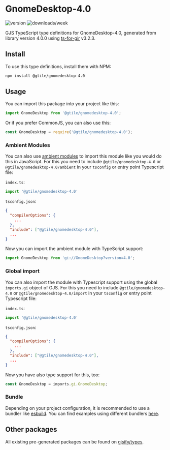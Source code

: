 
# GnomeDesktop-4.0

![version](https://img.shields.io/npm/v/@gtile/gnomedesktop-4.0)
![downloads/week](https://img.shields.io/npm/dw/@gtile/gnomedesktop-4.0)


GJS TypeScript type definitions for GnomeDesktop-4.0, generated from library version 4.0.0 using [ts-for-gir](https://github.com/gjsify/ts-for-gir) v3.2.3.


## Install

To use this type definitions, install them with NPM:
```bash
npm install @gtile/gnomedesktop-4.0
```

## Usage

You can import this package into your project like this:
```ts
import GnomeDesktop from '@gtile/gnomedesktop-4.0';
```

Or if you prefer CommonJS, you can also use this:
```ts
const GnomeDesktop = require('@gtile/gnomedesktop-4.0');
```

### Ambient Modules

You can also use [ambient modules](https://github.com/gjsify/ts-for-gir/tree/main/packages/cli#ambient-modules) to import this module like you would do this in JavaScript.
For this you need to include `@gtile/gnomedesktop-4.0` or `@gtile/gnomedesktop-4.0/ambient` in your `tsconfig` or entry point Typescript file:

`index.ts`:
```ts
import '@gtile/gnomedesktop-4.0'
```

`tsconfig.json`:
```json
{
  "compilerOptions": {
    ...
  },
  "include": ["@gtile/gnomedesktop-4.0"],
  ...
}
```

Now you can import the ambient module with TypeScript support: 

```ts
import GnomeDesktop from 'gi://GnomeDesktop?version=4.0';
```

### Global import

You can also import the module with Typescript support using the global `imports.gi` object of GJS.
For this you need to include `@gtile/gnomedesktop-4.0` or `@gtile/gnomedesktop-4.0/import` in your `tsconfig` or entry point Typescript file:

`index.ts`:
```ts
import '@gtile/gnomedesktop-4.0'
```

`tsconfig.json`:
```json
{
  "compilerOptions": {
    ...
  },
  "include": ["@gtile/gnomedesktop-4.0"],
  ...
}
```

Now you have also type support for this, too:

```ts
const GnomeDesktop = imports.gi.GnomeDesktop;
```

### Bundle

Depending on your project configuration, it is recommended to use a bundler like [esbuild](https://esbuild.github.io/). You can find examples using different bundlers [here](https://github.com/gjsify/ts-for-gir/tree/main/examples).

## Other packages

All existing pre-generated packages can be found on [gjsify/types](https://github.com/gjsify/types).

